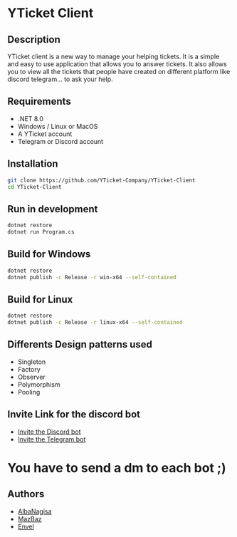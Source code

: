 # YTicket Client

## Description

YTicket client is a new way to manage your helping tickets. It is a simple and easy to use application that allows you
to answer tickets. It also allows you to view all the tickets that people have created on different platform like
discord telegram... to ask your help.

## Requirements

- .NET 8.0
- Windows / Linux or MacOS
- A YTicket account
- Telegram or Discord account

## Installation

```bash
git clone https://github.com/YTicket-Company/YTicket-Client
cd YTicket-Client
```

## Run in development

```bash
dotnet restore
dotnet run Program.cs
```

## Build for Windows

```bash
dotnet restore
dotnet publish -c Release -r win-x64 --self-contained
```

## Build for Linux

```bash
dotnet restore
dotnet publish -c Release -r linux-x64 --self-contained
```

## Differents Design patterns used

- Singleton
- Factory
- Observer
- Polymorphism
- Pooling

## Invite Link for the discord bot

- [Invite the Discord bot](https://discord.com/api/oauth2/authorize?client_id=1198921038986215555&permissions=8&scope=bot%20applications.commands)  
- [Invite the Telegram bot](https://t.me/YTicketBot)
#  You have to send a dm to each bot ;)

## Authors

- [AlbaNagisa](https://github.com/albanagisa)
- [MazBaz](https://github.com/MazbazDev)
- [Envel](https://github.com/envel69)
